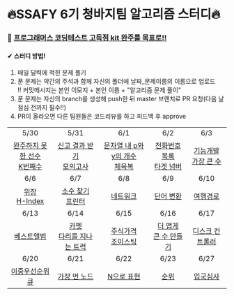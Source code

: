 # 🔥SSAFY 6기 청바지팀 알고리즘 스터디🔥

### 🥊 [프로그래머스 코딩테스트 고득점 kit 완주를 목표로!!](https://programmers.co.kr/learn/challenges?tab=algorithm_practice_kit)

#### ✔ 스터디 방법!

1. 매일 달력에 적힌 문제 풀기
2. 푼 문제는 약간의 주석과 함께 자신의 폴더에 날짜_문제이름의 이름으로 업로드  
!! 커밋메시지는 본인 이모지 + 본인 이름 + "알고리즘 문제 풀이"
3. 푼 문제는 자신의 branch를 생성해 push한 뒤 master 브랜치로 PR 요청(다음 날 점심 전까지 필수!!)
4. PR이 올라오면 다른 팀원들은 코드리뷰를 하고 피드백 후 approve


|                                                              |                                                              |                                                              |                                                              |                                                              |
| :----------------------------------------------------------: | :----------------------------------------------------------: | :----------------------------------------------------------: | :----------------------------------------------------------: | :----------------------------------------------------------: |
|                             5/30                             |                             5/31                             |                             6/1                              |                             6/2                              |                             6/3                              |
| [완주하지 못한 선수](https://programmers.co.kr/learn/courses/30/lessons/42576)<br />[K번째수](https://programmers.co.kr/learn/courses/30/lessons/42748) | [신고 결과 받기](https://programmers.co.kr/learn/courses/30/lessons/92334)<br />[모의고사](https://programmers.co.kr/learn/courses/30/lessons/42840) | [문자열 내 p와 y의 개수](https://programmers.co.kr/learn/courses/30/lessons/12916)<br />[체육복](https://programmers.co.kr/learn/courses/30/lessons/42862) | [전화번호 목록](https://programmers.co.kr/learn/courses/30/lessons/42577)<br />[타겟 넘버](https://programmers.co.kr/learn/courses/30/lessons/43165) | [기능개발](https://programmers.co.kr/learn/courses/30/lessons/42586)<br />[가장 큰 수](https://programmers.co.kr/learn/courses/30/lessons/42746) |
|                             6/6                              |                             6/7                              |                             6/8                              |                             6/9                              |                             6/10                             |
| [위장](https://programmers.co.kr/learn/courses/30/lessons/42578)<br />[H-Index](https://programmers.co.kr/learn/courses/30/lessons/42747) | [소수 찾기](https://programmers.co.kr/learn/courses/30/lessons/42839)<br />[프린터](https://programmers.co.kr/learn/courses/30/lessons/42587) | [네트워크](https://programmers.co.kr/learn/courses/30/lessons/43162) | [단어 변환](https://programmers.co.kr/learn/courses/30/lessons/43163) | [여행경로](https://programmers.co.kr/learn/courses/30/lessons/43164) |
|                             6/13                             |                             6/14                             |                             6/15                             |                             6/16                             |                             6/17                             |
| [베스트앨범](https://programmers.co.kr/learn/courses/30/lessons/42579) | [카펫](https://programmers.co.kr/learn/courses/30/lessons/42842)<br />[다리를 지나는 트럭](https://programmers.co.kr/learn/courses/30/lessons/42583) | [주식가격](https://programmers.co.kr/learn/courses/30/lessons/42584)<br />[조이스틱](https://programmers.co.kr/learn/courses/30/lessons/42860) | [더 맵게](https://programmers.co.kr/learn/courses/30/lessons/42626)<br />[큰 수 만들기](https://programmers.co.kr/learn/courses/30/lessons/42883) | [디스크 컨트롤러](https://programmers.co.kr/learn/courses/30/lessons/42627) |
|                             6/20                             |                             6/21                             |                             6/22                             |                             6/23                             |                             6/27                             |
| [이중우선순위큐](https://programmers.co.kr/learn/courses/30/lessons/42628) | [가장 먼 노드](https://programmers.co.kr/learn/courses/30/lessons/49189) | [N으로 표현](https://programmers.co.kr/learn/courses/30/lessons/42895) | [순위](https://programmers.co.kr/learn/courses/30/lessons/49191) | [입국심사](https://programmers.co.kr/learn/courses/30/lessons/43238) |

